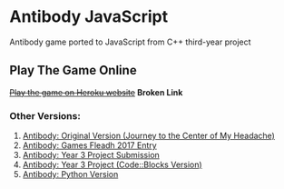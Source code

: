 # Antibody JavaScript

Antibody game ported to JavaScript from C++ third-year project

## Play The Game Online

~~[Play the game on Heroku website](https://antibody-js.herokuapp.com/ "Antibody JS: Heroku")~~ **Broken Link**

### Other Versions:

1. [Antibody: Original Version (Journey to the Center of My Headache)](https://github.com/joeaoregan/LIT-Yr3-Project-Antibody/tree/master/AntibodyV1-JourneyToTheCenterOfMyHeadache "Antibody: Original Title")
2. [Antibody: Games Fleadh 2017 Entry](https://github.com/joeaoregan/LIT-Yr3-Project-Antibody/tree/master/AntibodyV2-GamesFleadhEntry "Antibody: Games Fleadh 2017 Entry")
3. [Antibody: Year 3 Project Submission](https://github.com/joeaoregan/LIT-Yr3-Project-Antibody/tree/master/AntibodyV3-Year3ProjectSubmission "LIT Games Design & Development Year 3 Project Submission")
4. [Antibody: Year 3 Project (Code::Blocks Version)](https://github.com/joeaoregan/LIT-Yr3-Project-Antibody/tree/master/AntibodyV4-CodeBlocks "LIT Games Design & Development Year 3 Project (Code::Blocks Version)")
5. [Antibody: Python Version](https://github.com/joeaoregan/AntibodyPy "Antibody: Python Version")
